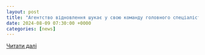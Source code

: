 ```yaml
---
layout: post
title: "Агентство відновлення шукає у свою команду головного спеціаліста відділу моніторингу об’єктів інфраструктури управління відновлення та розвитку Департаменту відновлення та розвитку :: Державне агентство відновлення та розвитку інфраструктури України"
date: 2024-08-09 07:30:00 +0000
categories: [news]
---
```


[Читати далі](https://restoration.gov.ua/4489/oholoshennia/70816.html)

